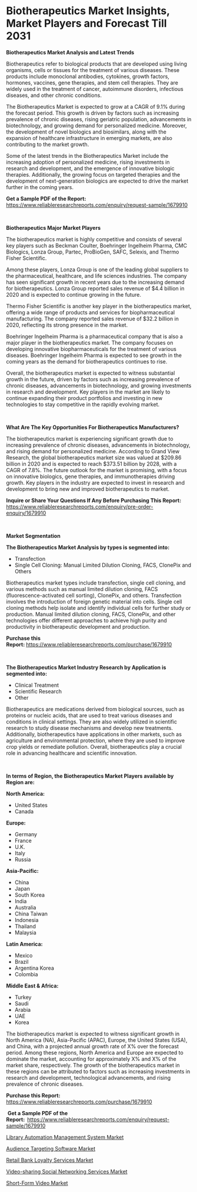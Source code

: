 <p><h1>Biotherapeutics Market Insights, Market Players and Forecast Till 2031</h1></p><p><strong>Biotherapeutics Market Analysis and Latest Trends</strong></p>
<p><p>Biotherapeutics refer to biological products that are developed using living organisms, cells or tissues for the treatment of various diseases. These products include monoclonal antibodies, cytokines, growth factors, hormones, vaccines, gene therapies, and stem cell therapies. They are widely used in the treatment of cancer, autoimmune disorders, infectious diseases, and other chronic conditions.</p><p>The Biotherapeutics Market is expected to grow at a CAGR of 9.1% during the forecast period. This growth is driven by factors such as increasing prevalence of chronic diseases, rising geriatric population, advancements in biotechnology, and growing demand for personalized medicine. Moreover, the development of novel biologics and biosimilars, along with the expansion of healthcare infrastructure in emerging markets, are also contributing to the market growth.</p><p>Some of the latest trends in the Biotherapeutics Market include the increasing adoption of personalized medicine, rising investments in research and development, and the emergence of innovative biologic therapies. Additionally, the growing focus on targeted therapies and the development of next-generation biologics are expected to drive the market further in the coming years.</p></p>
<p><strong>Get a Sample PDF of the Report:&nbsp;</strong> <a href="https://www.reliableresearchreports.com/enquiry/request-sample/1679910">https://www.reliableresearchreports.com/enquiry/request-sample/1679910</a></p>
<p>&nbsp;</p>
<p><strong>Biotherapeutics Major Market Players</strong></p>
<p><p>The biotherapeutics market is highly competitive and consists of several key players such as Beckman Coulter, Boehringer Ingelheim Pharma, CMC Biologics, Lonza Group, Partec, ProBioGen, SAFC, Selexis, and Thermo Fisher Scientific.</p><p>Among these players, Lonza Group is one of the leading global suppliers to the pharmaceutical, healthcare, and life sciences industries. The company has seen significant growth in recent years due to the increasing demand for biotherapeutics. Lonza Group reported sales revenue of $4.4 billion in 2020 and is expected to continue growing in the future.</p><p>Thermo Fisher Scientific is another key player in the biotherapeutics market, offering a wide range of products and services for biopharmaceutical manufacturing. The company reported sales revenue of $32.2 billion in 2020, reflecting its strong presence in the market.</p><p>Boehringer Ingelheim Pharma is a pharmaceutical company that is also a major player in the biotherapeutics market. The company focuses on developing innovative biopharmaceuticals for the treatment of various diseases. Boehringer Ingelheim Pharma is expected to see growth in the coming years as the demand for biotherapeutics continues to rise.</p><p>Overall, the biotherapeutics market is expected to witness substantial growth in the future, driven by factors such as increasing prevalence of chronic diseases, advancements in biotechnology, and growing investments in research and development. Key players in the market are likely to continue expanding their product portfolios and investing in new technologies to stay competitive in the rapidly evolving market.</p></p>
<p>&nbsp;</p>
<p><strong>What Are The Key Opportunities For Biotherapeutics Manufacturers?</strong></p>
<p><p>The biotherapeutics market is experiencing significant growth due to increasing prevalence of chronic diseases, advancements in biotechnology, and rising demand for personalized medicine. According to Grand View Research, the global biotherapeutics market size was valued at $209.86 billion in 2020 and is expected to reach $373.51 billion by 2028, with a CAGR of 7.8%. The future outlook for the market is promising, with a focus on innovative biologics, gene therapies, and immunotherapies driving growth. Key players in the industry are expected to invest in research and development to bring new and improved biotherapeutics to market.</p></p>
<p><strong>Inquire or Share Your Questions If Any Before Purchasing This Report:</strong> <a href="https://www.reliableresearchreports.com/enquiry/pre-order-enquiry/1679910">https://www.reliableresearchreports.com/enquiry/pre-order-enquiry/1679910</a></p>
<p>&nbsp;</p>
<p><strong>Market Segmentation</strong></p>
<p><strong>The Biotherapeutics Market Analysis by types is segmented into:</strong></p>
<p><ul><li>Transfection</li><li>Single Cell Cloning: Manual Limited Dilution Cloning, FACS, ClonePix and Others</li></ul></p>
<p><p>Biotherapeutics market types include transfection, single cell cloning, and various methods such as manual limited dilution cloning, FACS (fluorescence-activated cell sorting), ClonePix, and others. Transfection involves the introduction of foreign genetic material into cells. Single cell cloning methods help isolate and identify individual cells for further study or production. Manual limited dilution cloning, FACS, ClonePix, and other technologies offer different approaches to achieve high purity and productivity in biotherapeutic development and production.</p></p>
<p><strong>Purchase this Report:&nbsp;</strong><a href="https://www.reliableresearchreports.com/purchase/1679910">https://www.reliableresearchreports.com/purchase/1679910</a></p>
<p>&nbsp;</p>
<p><strong>The Biotherapeutics Market Industry Research by Application is segmented into:</strong></p>
<p><ul><li>Clinical Treatment</li><li>Scientific Research</li><li>Other</li></ul></p>
<p><p>Biotherapeutics are medications derived from biological sources, such as proteins or nucleic acids, that are used to treat various diseases and conditions in clinical settings. They are also widely utilized in scientific research to study disease mechanisms and develop new treatments. Additionally, biotherapeutics have applications in other markets, such as agriculture and environmental protection, where they are used to improve crop yields or remediate pollution. Overall, biotherapeutics play a crucial role in advancing healthcare and scientific innovation.</p></p>
<p>&nbsp;</p>
<p><strong>In terms of Region, the Biotherapeutics Market Players available by Region are:</strong></p>
<p>
    <p> <strong> North America: </strong>
        <ul>
            <li>United States</li>
            <li>Canada</li>
        </ul>
        </p> 
    <p> <strong> Europe: </strong>
        <ul>
            <li>Germany</li>
            <li>France</li>
            <li>U.K.</li>
            <li>Italy</li>
            <li>Russia</li>
        </ul>
        </p> 
    <p> <strong> Asia-Pacific: </strong>
        <ul>
            <li>China</li>
            <li>Japan</li>
            <li>South Korea</li>
            <li>India</li>
            <li>Australia</li>
            <li>China Taiwan</li>
            <li>Indonesia</li>
            <li>Thailand</li>
            <li>Malaysia</li>
        </ul>
        </p> 
    <p> <strong> Latin America: </strong>
        <ul>
            <li>Mexico</li>
            <li>Brazil</li>
            <li>Argentina Korea</li>
            <li>Colombia</li>
        </ul>
        </p> 
    <p> <strong> Middle East & Africa: </strong>
        <ul>
            <li>Turkey</li>
            <li>Saudi</li>
            <li>Arabia</li>
            <li>UAE</li>
            <li>Korea</li>
        </ul>
    </p>
    </p>
<p><p>The biotherapeutics market is expected to witness significant growth in North America (NA), Asia-Pacific (APAC), Europe, the United States (USA), and China, with a projected annual growth rate of X% over the forecast period. Among these regions, North America and Europe are expected to dominate the market, accounting for approximately X% and X% of the market share, respectively. The growth of the biotherapeutics market in these regions can be attributed to factors such as increasing investments in research and development, technological advancements, and rising prevalence of chronic diseases.</p></p>
<p><strong>Purchase this Report: </strong><a href="https://www.reliableresearchreports.com/purchase/1679910">https://www.reliableresearchreports.com/purchase/1679910</a></p>
<p>&nbsp;<strong>Get a Sample PDF of the Report:&nbsp;&nbsp;</strong><a href="https://www.reliableresearchreports.com/enquiry/request-sample/1679910">https://www.reliableresearchreports.com/enquiry/request-sample/1679910</a></p>
<p><strong></strong></p>
<p><p><a href="https://medium.com/@anthonywade766/library-automation-management-system-market-furnishes-information-on-market-share-market-trends-c4756446e6d2">Library Automation Management System Market</a></p><p><a href="https://medium.com/@anthonywade766/audience-targeting-software-market-exploring-market-share-market-trends-and-future-growth-722a15720e32">Audience Targeting Software Market</a></p><p><a href="https://medium.com/@anthonywade766/retail-bank-loyalty-services-market-trends-forecast-and-competitive-analysis-to-2031-188a46471fd2">Retail Bank Loyalty Services Market</a></p><p><a href="https://medium.com/@anthonywade766/video-sharing-social-networking-services-market-comprehensive-assessment-by-type-application-and-bd45bad1e7b1">Video-sharing Social Networking Services Market</a></p><p><a href="https://medium.com/@anthonywade766/short-form-video-market-report-reveals-the-latest-trends-and-growth-opportunities-of-this-market-32edfca924f7">Short-Form Video Market</a></p></p>